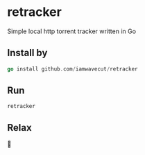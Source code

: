 # retracker
Simple local http torrent tracker written in Go

## Install by 
```go
go install github.com/iamwavecut/retracker
```

## Run 
```shell
retracker
```

## Relax
🍹
